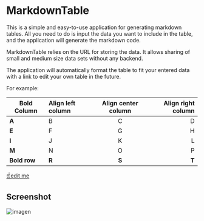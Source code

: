 # MarkdownTable

This is a simple and easy-to-use application for generating markdown tables. All you need to do is input the data you want to include in the table, and the application will generate the markdown code.

MarkdownTable relies on the URL for storing the data. It allows sharing of small and medium size data sets without any backend.

The application will automatically format the table to fit your entered data with a link to edit your own table in the future.


For example:

| **Bold Column** | Align left column | Align center column | Align right column | 
| ---             | :---              | :---:               | ---:               | 
| **A**           | B                 | C                   | D                  | 
| **E**           | F                 | G                   | H                  | 
| **I**           | J                 | K                   | L                  | 
| **M**           | N                 | O                   | P                  | 
| **Bold row**    | **R**             | **S**               | **T**              | 

[☝️edit me](https://markdowntable.jose.gr/?table=N4Igxg9gNgziBcoAMDQCNoBMEBcBOArgKYC+ANCAIyogCGUAlgOYB2CIURAZjiOSACYa9Zm3jgiLHETx8KAZmGNW7PMwAWvEvzwQA7nEQgArDQxRs8fMW0UwRKLFT9MtHLQQBtTyABCWAAIAYWgCAFs2CgBBZRYAzh4AyChwyJAY0STJaTwk0IiQaNiAtSZNPJSCgF0yHyjCvwaghoAREBqfAFEGgDEGgHEGgAl22pAASQaAKQaAaQaAGVGfAFkGgDkGgHkGgAVlv0DdPQaAJQaAZQaAFXaqkiA&v=0)


## Screenshot

![imagen](https://user-images.githubusercontent.com/16633/199809033-85cca946-f99c-4c33-bd2d-b0e9d00b4762.png)
